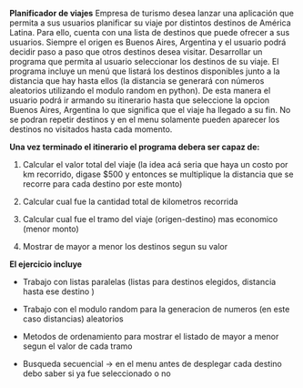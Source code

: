 **Planificador de viajes**
Empresa de turismo desea lanzar una aplicación que permita a sus usuarios planificar su viaje por distintos destinos de América Latina.
Para ello, cuenta con una lista de destinos que puede ofrecer a sus usuarios. Siempre el origen es Buenos Aires, Argentina y el usuario podrá decidir paso a paso que otros destinos desea visitar.
Desarrollar un programa que permita al usuario seleccionar los destinos de su viaje.
El programa incluye un menú que listará los destinos disponibles junto a la distancia que hay hasta ellos (la distancia se generará con números aleatorios utilizando el modulo random en python). De esta manera el usuario podrá ir armando su itinerario hasta que seleccione la opcion Buenos Aires, Argentina lo que significa que el viaje ha llegado a su fin.
No se podran repetir destinos y en el menu solamente pueden aparecer los destinos no visitados hasta cada momento.

**Una vez terminado el itinerario el programa debera ser capaz de:**

1. Calcular el valor total del viaje (la idea acá seria que haya un costo por km recorrido, digase $500 y entonces se multiplique la distancia que se recorre para cada destino por este monto)

2. Calcular cual fue la cantidad total de kilometros recorrida

3. Calcular cual fue el tramo del viaje (origen-destino) mas economico (menor monto)

4. Mostrar de mayor a menor los destinos segun su valor

**El ejercicio incluye**

- Trabajo con listas paralelas (listas para destinos elegidos, distancia hasta ese destino )

- Trabajo con el modulo random para la generacion de numeros (en este caso distancias) aleatorios

- Metodos de ordenamiento para mostrar el listado de mayor a menor segun el valor de cada tramo

- Busqueda secuencial → en el menu antes de desplegar cada destino debo saber si ya fue seleccionado o no

